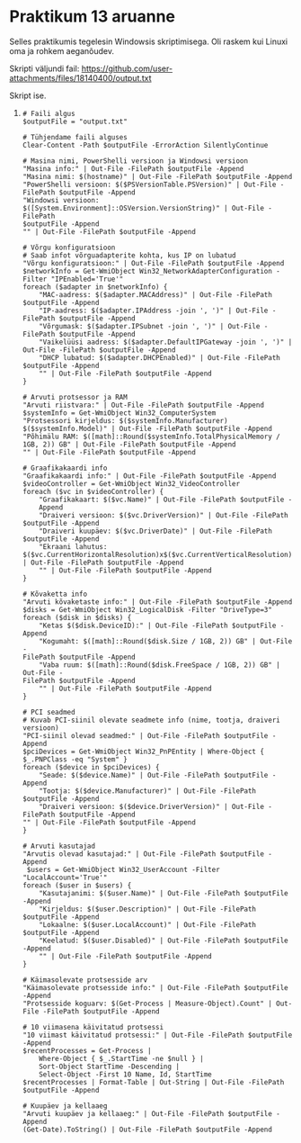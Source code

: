 # Praktikum 13 aruanne

Selles praktikumis tegelesin Windowsis skriptimisega. Oli raskem kui Linuxi oma ja rohkem aeganõudev.

Skripti väljundi fail:
https://github.com/user-attachments/files/18140400/output.txt

Skript ise.
1.     # Faili algus
       $outputFile = "output.txt"

       # Tühjendame faili alguses
       Clear-Content -Path $outputFile -ErrorAction SilentlyContinue

       # Masina nimi, PowerShelli versioon ja Windowsi versioon
       "Masina info:" | Out-File -FilePath $outputFile -Append
       "Masina nimi: $(hostname)" | Out-File -FilePath $outputFile -Append
       "PowerShelli versioon: $($PSVersionTable.PSVersion)" | Out-File - 
       FilePath $outputFile -Append
       "Windowsi versioon: 
       $([System.Environment]::OSVersion.VersionString)" | Out-File - 
       FilePath 
       $outputFile -Append
       "" | Out-File -FilePath $outputFile -Append

       # Võrgu konfiguratsioon
       # Saab infot võrguadapterite kohta, kus IP on lubatud
       "Võrgu konfiguratsioon:" | Out-File -FilePath $outputFile -Append
       $networkInfo = Get-WmiObject Win32_NetworkAdapterConfiguration - 
       Filter "IPEnabled='True'"
       foreach ($adapter in $networkInfo) {
           "MAC-aadress: $($adapter.MACAddress)" | Out-File -FilePath 
       $outputFile -Append
           "IP-aadress: $($adapter.IPAddress -join ', ')" | Out-File - 
       FilePath $outputFile -Append
           "Võrgumask: $($adapter.IPSubnet -join ', ')" | Out-File - 
       FilePath $outputFile -Append
           "Vaikelüüsi aadress: $($adapter.DefaultIPGateway -join ', ')" | 
       Out-File -FilePath $outputFile -Append
           "DHCP lubatud: $($adapter.DHCPEnabled)" | Out-File -FilePath 
       $outputFile -Append
           "" | Out-File -FilePath $outputFile -Append
       }

       # Arvuti protsessor ja RAM
       "Arvuti riistvara:" | Out-File -FilePath $outputFile -Append
       $systemInfo = Get-WmiObject Win32_ComputerSystem
       "Protsessori kirjeldus: $($systemInfo.Manufacturer) 
       $($systemInfo.Model)" | Out-File -FilePath $outputFile -Append
       "Põhimälu RAM: $([math]::Round($systemInfo.TotalPhysicalMemory / 
       1GB, 2)) GB" | Out-File -FilePath $outputFile -Append
       "" | Out-File -FilePath $outputFile -Append

       # Graafikakaardi info
       "Graafikakaardi info:" | Out-File -FilePath $outputFile -Append
       $videoController = Get-WmiObject Win32_VideoController
       foreach ($vc in $videoController) {
           "Graafikakaart: $($vc.Name)" | Out-File -FilePath $outputFile - 
           Append
           "Draiveri versioon: $($vc.DriverVersion)" | Out-File -FilePath 
       $outputFile -Append
           "Draiveri kuupäev: $($vc.DriverDate)" | Out-File -FilePath 
       $outputFile -Append
           "Ekraani lahutus: 
       $($vc.CurrentHorizontalResolution)x$($vc.CurrentVerticalResolution)" 
       | Out-File -FilePath $outputFile -Append
           "" | Out-File -FilePath $outputFile -Append
       }

       # Kõvaketta info
       "Arvuti kõvaketaste info:" | Out-File -FilePath $outputFile -Append
       $disks = Get-WmiObject Win32_LogicalDisk -Filter "DriveType=3"
       foreach ($disk in $disks) {
           "Ketas $($disk.DeviceID):" | Out-File -FilePath $outputFile -Append
           "Kogumaht: $([math]::Round($disk.Size / 1GB, 2)) GB" | Out-File -
       FilePath $outputFile -Append
           "Vaba ruum: $([math]::Round($disk.FreeSpace / 1GB, 2)) GB" | Out-File -
       FilePath $outputFile -Append
           "" | Out-File -FilePath $outputFile -Append
       }

       # PCI seadmed
       # Kuvab PCI-siinil olevate seadmete info (nime, tootja, draiveri versioon)
       "PCI-siinil olevad seadmed:" | Out-File -FilePath $outputFile -Append
       $pciDevices = Get-WmiObject Win32_PnPEntity | Where-Object { 
       $_.PNPClass -eq "System" }
       foreach ($device in $pciDevices) {
           "Seade: $($device.Name)" | Out-File -FilePath $outputFile -Append
           "Tootja: $($device.Manufacturer)" | Out-File -FilePath $outputFile -Append
           "Draiveri versioon: $($device.DriverVersion)" | Out-File -FilePath $outputFile -Append
       "" | Out-File -FilePath $outputFile -Append
       }

       # Arvuti kasutajad
       "Arvutis olevad kasutajad:" | Out-File -FilePath $outputFile -Append
        $users = Get-WmiObject Win32_UserAccount -Filter "LocalAccount='True'"
       foreach ($user in $users) {
           "Kasutajanimi: $($user.Name)" | Out-File -FilePath $outputFile -Append
           "Kirjeldus: $($user.Description)" | Out-File -FilePath $outputFile -Append
           "Lokaalne: $($user.LocalAccount)" | Out-File -FilePath $outputFile -Append
           "Keelatud: $($user.Disabled)" | Out-File -FilePath $outputFile -Append
           "" | Out-File -FilePath $outputFile -Append
       }

       # Käimasolevate protsesside arv
       "Käimasolevate protsesside info:" | Out-File -FilePath $outputFile -Append
       "Protsesside koguarv: $(Get-Process | Measure-Object).Count" | Out- 
       File -FilePath $outputFile -Append

       # 10 viimasena käivitatud protsessi
       "10 viimast käivitatud protsessi:" | Out-File -FilePath $outputFile -Append
       $recentProcesses = Get-Process |
           Where-Object { $_.StartTime -ne $null } |
           Sort-Object StartTime -Descending |
           Select-Object -First 10 Name, Id, StartTime
       $recentProcesses | Format-Table | Out-String | Out-File -FilePath 
       $outputFile -Append

       # Kuupäev ja kellaaeg
       "Arvuti kuupäev ja kellaaeg:" | Out-File -FilePath $outputFile -Append
       (Get-Date).ToString() | Out-File -FilePath $outputFile -Append
